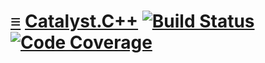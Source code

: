 # [≡](#contents) [Catalyst.C++](#) [![Build Status](https://travis-ci.org/per-framework/catalyst.cpp.svg?branch=v0)](https://travis-ci.org/per-framework/catalyst.cpp) [![Code Coverage](https://img.shields.io/codecov/c/github/per-framework/catalyst.cpp/v0.svg)](https://codecov.io/gh/per-framework/catalyst.cpp/branch/v0)

